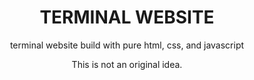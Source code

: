 <h1 align="center">TERMINAL WEBSITE</h1>

<p align="center">terminal website build with pure html, css, and javascript</p>
<p align="center">This is not an original idea.</p>
